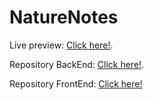 # NatureNotes

Live preview: [Click here!](https://epiblog.netlify.app/).

Repository BackEnd: [Click here!](https://github.com/ApoDarkMatter/EpiblogBE).

Repository FrontEnd: [Click here!](https://github.com/ApoDarkMatter/EpiblogFE)